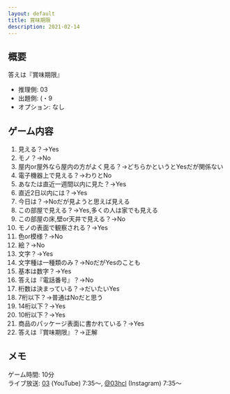 ```yaml
---
layout: default
title: 賞味期限
description: 2021-02-14
---
```


## 概要

答えは『賞味期限』

- 推理側: 03
- 出題側: (・9
- オプション: なし

## ゲーム内容

1. 見える？→Yes
2. モノ？→No
3. 屋内or屋外なら屋内の方がよく見る？→どちらかというとYesだが関係ない
4. 電子機器上で見える？→わりとNo
5. あなたは直近一週間以内に見た？→Yes
6. 直近2日以内には？→Yes
7. 今日は？→Noだが見ようと思えば見える
8. この部屋で見える？→Yes,多くの人は家でも見える
9. この部屋の床,壁or天井で見える？→No
10. モノの表面で観察される？→Yes
11. 色or模様？→No
12. 絵？→No
13. 文字？→Yes
14. 文字種は一種類のみ？→NoだがYesのことも
15. 基本は数字？→Yes
16. 答えは『電話番号』？→No
17. 桁数は決まっている？→だいたいYes
18. 7桁以下？→普通はNoだと思う
19. 14桁以下？→Yes
20. 10桁以下？→Yes
21. 商品のパッケージ表面に書かれている？→Yes
22. 答えは『賞味期限』？→正解

## メモ

ゲーム時間: 10分  
ライブ放送: [03](https://www.youtube.com/watch?v=cWpcz7SsXi0&t=455s) (YouTube) 7:35～, [@03hcl](https://www.instagram.com/tv/CLRY8Rajl1O/) (Instagram) 7:35～
